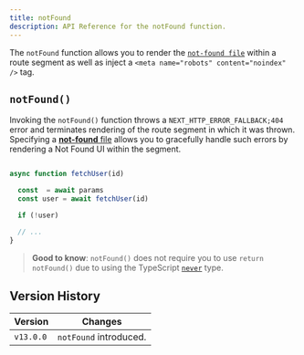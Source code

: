 ```yaml
---
title: notFound
description: API Reference for the notFound function.
---
```


The `notFound` function allows you to render the [`not-found file`](/docs/app/api-reference/file-conventions/not-found) within a route segment as well as inject a `<meta name="robots" content="noindex" />` tag.

## `notFound()`

Invoking the `notFound()` function throws a `NEXT_HTTP_ERROR_FALLBACK;404` error and terminates rendering of the route segment in which it was thrown. Specifying a [**not-found** file](/docs/app/api-reference/file-conventions/not-found) allows you to gracefully handle such errors by rendering a Not Found UI within the segment.

```jsx filename="app/user/[id]/page.js"

async function fetchUser(id) 

  const  = await params
  const user = await fetchUser(id)

  if (!user) 

  // ...
}
```

> **Good to know**: `notFound()` does not require you to use `return notFound()` due to using the TypeScript [`never`](https://www.typescriptlang.org/docs/handbook/2/functions.html#never) type.

## Version History

| Version   | Changes                |
| --------- | ---------------------- |
| `v13.0.0` | `notFound` introduced. |